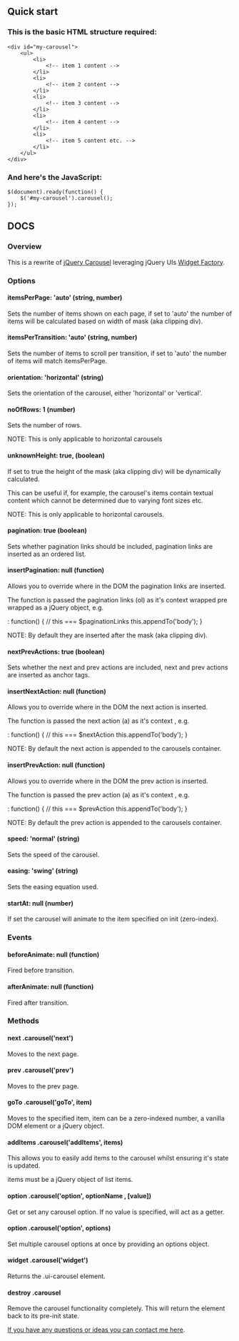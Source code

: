 ﻿## Quick start

### This is the basic HTML structure required:

    <div id="my-carousel">
        <ul>
            <li>
                <!-- item 1 content -->
            </li>
            <li>
                <!-- item 2 content -->
            </li>
            <li>
                <!-- item 3 content -->
            </li>
            <li>
                <!-- item 4 content -->
            </li>
            <li>
                <!-- item 5 content etc. -->
            </li>
        </ul>
    </div>
	
### And here's the JavaScript:

    $(document).ready(function() {
        $('#my-carousel').carousel();
    });

## DOCS

### Overview
This is a rewrite of [jQuery Carousel](http://www.richardscarrott.co.uk/posts/view/jquery-carousel-plugin "see the original jQuery Carousel plugin") leveraging jQuery UIs [Widget Factory](http://docs.jquery.com/UI_Developer_Guide#The_widget_factory "Learn more about the Widget Factory").

### Options
#### itemsPerPage: 'auto' (string, number)
Sets the number of items shown on each page, if set to 'auto' the number of items
will be calculated based on width of mask (aka clipping div).

#### itemsPerTransition: 'auto' (string, number)
Sets the number of items to scroll per transition, if set to 'auto' the number of items
will match itemsPerPage.

#### orientation: 'horizontal' (string)
Sets the orientation of the carousel, either 'horizontal' or 'vertical'.

#### noOfRows: 1 (number)
Sets the number of rows.

NOTE: This is only applicable to horizontal carousels

#### unknownHeight: true, (boolean)
If set to true the height of the mask (aka clipping div) will be dynamically calculated.

This can be useful if, for example, the carousel's items contain textual content which cannot be determined due
to varying font sizes etc.

NOTE: This is only applicable to horizontal carousels.

#### pagination: true (boolean)
Sets whether pagination links should be included, pagination links are inserted as an ordered list.

#### insertPagination: null (function)
Allows you to override where in the DOM the pagination links are inserted.

The function is passed the pagination links (ol) as it's context wrapped pre wrapped as a jQuery object, e.g.

: function() {
	// this === $paginationLinks
	this.appendTo('body');
}

NOTE: By default they are inserted after the mask (aka clipping div).

#### nextPrevActions: true (boolean)
Sets whether the next and prev actions are included, next and prev actions are inserted as anchor tags.

#### insertNextAction: null (function)
Allows you to override where in the DOM the next action is inserted.

The function is passed the next action (a) as it's context , e.g.

: function() {
	// this === $nextAction
	this.appendTo('body');
}

NOTE: By default the next action is appended to the carousels container.

#### insertPrevAction: null (function)
Allows you to override where in the DOM the prev action is inserted.

The function is passed the prev action (a) as it's context , e.g.

: function() {
	// this === $prevAction
	this.appendTo('body');
}

NOTE: By default the prev action is appended to the carousels container.

#### speed: 'normal' (string)
Sets the speed of the carousel.

#### easing: 'swing' (string)
Sets the easing equation used.

#### startAt: null (number)
If set the carousel will animate to the item specified on init (zero-index).

### Events
#### beforeAnimate: null (function)
Fired before transition.

#### afterAnimate: null (function)
Fired after transition.

### Methods
#### next .carousel('next')
Moves to the next page.

#### prev .carousel('prev')
Moves to the prev page.

#### goTo .carousel('goTo', item)
Moves to the specified item, item can be a zero-indexed number, a vanilla DOM element
or a jQuery object.

#### addItems .carousel('addItems', items)
This allows you to easily add items to the carousel whilst ensuring it's state is updated.

items must be a jQuery object of list items.

#### option .carousel('option', optionName , [value])
Get or set any carousel option. If no value is specified, will act as a getter.

#### option .carousel('option', options)
Set multiple carousel options at once by providing an options object.

#### widget .carousel('widget')
Returns the .ui-carousel element.

#### destroy .carousel
Remove the carousel functionality completely. This will return the element back to its pre-init state.

[If you have any questions or ideas you can contact me here](http://richardscarrott.co.uk/contact "Richard Scarrott").